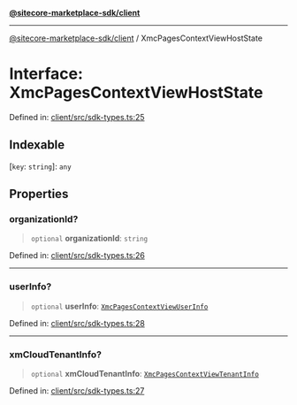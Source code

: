 [**@sitecore-marketplace-sdk/client**](../README.md)

***

[@sitecore-marketplace-sdk/client](../README.md) / XmcPagesContextViewHostState

# Interface: XmcPagesContextViewHostState

Defined in: [client/src/sdk-types.ts:25](https://github.com/Sitecore/marketplace-sdk/blob/e3ec55ede335ad59ac5875d32f0d68c50e7bc899/packages/client/src/sdk-types.ts#L25)

## Indexable

\[`key`: `string`\]: `any`

## Properties

### organizationId?

> `optional` **organizationId**: `string`

Defined in: [client/src/sdk-types.ts:26](https://github.com/Sitecore/marketplace-sdk/blob/e3ec55ede335ad59ac5875d32f0d68c50e7bc899/packages/client/src/sdk-types.ts#L26)

***

### userInfo?

> `optional` **userInfo**: [`XmcPagesContextViewUserInfo`](XmcPagesContextViewUserInfo.md)

Defined in: [client/src/sdk-types.ts:28](https://github.com/Sitecore/marketplace-sdk/blob/e3ec55ede335ad59ac5875d32f0d68c50e7bc899/packages/client/src/sdk-types.ts#L28)

***

### xmCloudTenantInfo?

> `optional` **xmCloudTenantInfo**: [`XmcPagesContextViewTenantInfo`](XmcPagesContextViewTenantInfo.md)

Defined in: [client/src/sdk-types.ts:27](https://github.com/Sitecore/marketplace-sdk/blob/e3ec55ede335ad59ac5875d32f0d68c50e7bc899/packages/client/src/sdk-types.ts#L27)
